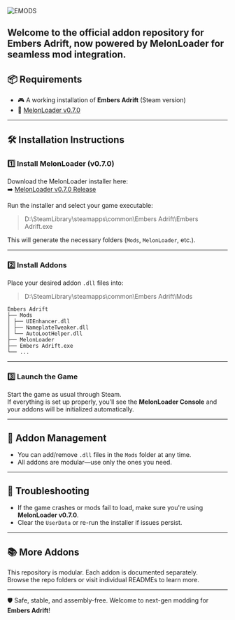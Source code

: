 
![EMODS](https://github.com/user-attachments/assets/a19d4f84-924b-40a7-aa5d-b921d99b2d03)


Welcome to the official addon repository for **Embers Adrift**, now powered by **MelonLoader** for seamless mod integration.
---
## 📦 Requirements

- 🎮 A working installation of **Embers Adrift** (Steam version)
- 🔧 [MelonLoader v0.7.0](https://github.com/LavaGang/MelonLoader/releases/tag/v0.7.0)
---

## 🛠️ Installation Instructions

### 1️⃣ Install MelonLoader (v0.7.0)

Download the MelonLoader installer here:  
➡️ [MelonLoader v0.7.0 Release](https://github.com/LavaGang/MelonLoader/releases/tag/v0.7.0)

Run the installer and select your game executable:

> D:\SteamLibrary\steamapps\common\Embers Adrift\Embers Adrift.exe

This will generate the necessary folders (`Mods`, `MelonLoader`, etc.).

---

### 2️⃣ Install Addons

Place your desired addon `.dll` files into:
> D:\SteamLibrary\steamapps\common\Embers Adrift\Mods

```
Embers Adrift
├── Mods
│ ├── UIEnhancer.dll
│ ├── NameplateTweaker.dll
│ └── AutoLootHelper.dll
├── MelonLoader
├── Embers Adrift.exe
└── ...
```
---

### 3️⃣ Launch the Game

Start the game as usual through Steam.  
If everything is set up properly, you’ll see the **MelonLoader Console** and your addons will be initialized automatically.

---

## 🧩 Addon Management

- You can add/remove `.dll` files in the `Mods` folder at any time.
- All addons are modular—use only the ones you need.

---

## 🧼 Troubleshooting

- If the game crashes or mods fail to load, make sure you're using **MelonLoader v0.7.0**.
- Clear the `UserData` or re-run the installer if issues persist.

---

## 📚 More Addons

This repository is modular. Each addon is documented separately.  
Browse the repo folders or visit individual READMEs to learn more.

---

🛡️ Safe, stable, and assembly-free. Welcome to next-gen modding for **Embers Adrift**!

